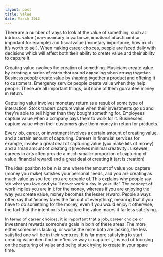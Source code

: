 ```yaml
---
layout: post
title: Value
date: March 2012
---
```

There are a number of ways to look at the value of something, such as intrinsic value (non-monetary importance, emotional attachment or important for example) and fiscal value (monetary importance, how much it’s worth to sell). When making career choices, people are faced daily with decisions which will affect both their ability to create value and their ability to capture it.

Creating value involves the creation of something. Musicians create value by creating a series of notes that sound appealing when strung together. Business people create value by shaping together a product and offering it to customers. Emergency service people create value when they help people. These are all important things, but none of them guarantee money in return.

Capturing value involves monetary return as a result of some type of interaction. Stock traders capture value when their investments go up and they're able to sell higher than they bought something for. Employees capture value when a company pays them to work for it. Businesses capture value when their customers give them money in return for products.

Every job, career, or investment involves a certain amount of creating value, and a certain amount of capturing. Careers in financial services for example, involve a great deal of capturing value (you make lots of money) and a small amount of creating it (involves minimal creativity). Likewise, careers in arts often provide a much smaller proportion of capturing of value (financial reward) and a great deal of creating it (art is creation).

The ideal position to be in is one where the amount of value you capture (money you make) satisfies your personal needs, and you are creating as much value as you feel you are capable of. This explains why people say ‘do what you love and you’ll never work a day in your life’. The concept of work implies you are in it for the money, whereas if you are enjoying the way you create value, money becomes the lesser reward. People always often say that ‘money takes the fun out of everything’, meaning that if you have to do something for the money, even if you would enjoy it otherwise, the fact that the intention is to capture the value makes it far less satisfying.

In terms of career choices, it is important that a job, career choice or investment rewards someone’s goals in both of these areas. The more either someone is lacking, or worse the more both are lacking, the less satisfied one will be in their ventures. It is far more satisfying to start creating value then find an effective way to capture it, instead of focusing on the capturing of value and being stuck trying to create in your spare time.
